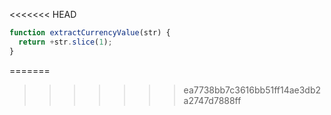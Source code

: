 <<<<<<< HEAD
```js run
function extractCurrencyValue(str) {
  return +str.slice(1);
}
```
=======
>>>>>>> ea7738bb7c3616bb51ff14ae3db2a2747d7888ff
